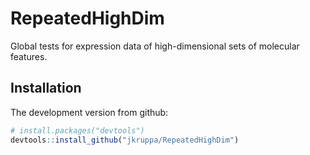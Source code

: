 # RepeatedHighDim

Global tests for expression data of high-dimensional sets of molecular features.

## Installation

The development version from github:

```R
# install.packages("devtools")
devtools::install_github("jkruppa/RepeatedHighDim")
```
